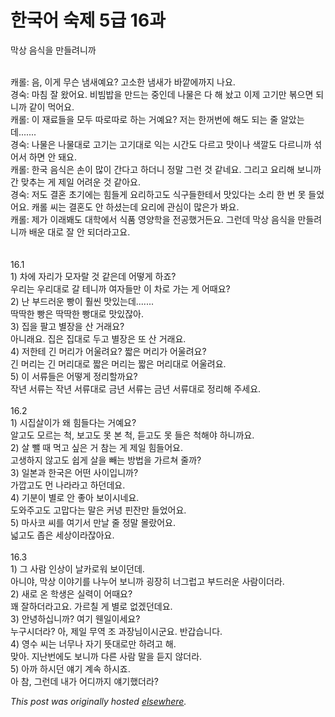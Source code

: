 # 한국어 숙제 5급 16과

<div>
<p>막상 음식을 만들려니까</p>
<div><br></div>
<div>캐롤: 음, 이게 무슨 냄새예요? 고소한 냄새가 바깥에까지 나요.</div>
<div>경숙: 마침 잘 왔어요. 비빔밥을 만드는 중인데 나물은 다 해 놨고 이제 고기만 볶으면 되니까 같이 먹어요.</div>
<div>캐롤: 이 재료들을 모두 따로따로 하는 거예요? 저는 한꺼번에 해도 되는 줄 알았는데.......</div>
<div>경숙: 나물은 나물대로 고기는 고기대로 익는 시간도 다르고 맛이나 색깔도 다르니까 섞어서 하면 안 돼요.</div>
<div>캐롤: 한국 음식은 손이 많이 간다고 하더니 정말 그런 것 같네요. 그리고 요리해 보니까 간 맞추는 게 제일 어려운 것 같아요.</div>
<div>경숙: 저도 결혼 초기에는 힘들게 요리하고도 식구들한테서 맛있다는 소리 한 번 못 들었어요. 캐롤 씨는 결혼도 안 하셨는데 요리에 관심이 많은가 봐요.</div>
<div>캐롤: 제가 이래봬도 대학에서 식품 영양학을 전공했거든요. 그런데 막상 음식을 만들려니까 배운 대로 잘 안 되더라고요.</div>
<div><br></div>
<div><br></div>
<div>16.1</div>
<div>1) 차에 자리가 모자랄 것 같은데 어떻게 하죠?</div>
<div>우리는 우리대로 갈 테니까 여자들만 이 차로 가는 게 어때요?</div>
<div>2) 난 부드러운 빵이 훨씬 맛있는데.......</div>
<div>딱딱한 빵은 딱딱한 빵대로 맛있잖아.</div>
<div>3) 집을 팔고 별장을 산 거래요?</div>
<div>아니래요. 집은 집대로 두고 별장은 또 산 거래요.</div>
<div>4) 저한테 긴 머리가 어울려요? 짧은 머리가 어울려요?</div>
<div>긴 머리는 긴 머리대로 짧은 머리는 짧은 머리대로 어울려요.</div>
<div>5) 이 서류들은 어떻게 정리할까요?</div>
<div>작년 서류는 작년 서류대로 금년 서류는 금년 서류대로 정리해 주세요.</div>
<div><br></div>
<div>16.2</div>
<div>1) 시집살이가 왜 힘들다는 거예요?</div>
<div>알고도 모르는 척, 보고도 못 본 척, 듣고도 못 들은 척해야 하니까요.</div>
<div>2) 살 뺄 때 먹고 싶은 거 참는 게 제일 힘들어요.</div>
<div>고생하지 않고도 쉽게 살을 빼는 방법을 가르쳐 줄까?</div>
<div>3) 일본과 한국은 어떤 사이입니까?</div>
<div>가깝고도 먼 나라라고 하던데요.</div>
<div>4) 기분이 별로 안 좋아 보이시네요.</div>
<div>도와주고도 고맙다는 말은 커녕 핀잔만 들었어요.</div>
<div>5) 마사코 씨를 여기서 만날 줄 정말 몰랐어요.</div>
<div>넓고도 좁은 세상이라잖아요.</div>
<div><br></div>
<div>16.3</div>
<div>1) 그 사람 인상이 날카로워 보이던데.</div>
<div>아니야, 막상 이야기를 나누어 보니까 굉장히 너그럽고 부드러운 사람이더라.</div>
<div>2) 새로 온 학생은 실력이 어때요?</div>
<div>꽤 잘하더라고요. 가르칠 게 별로 없겠던데요.</div>
<div>3) 안녕하십니까? 여기 웬일이세요?</div>
<div>누구시더라? 아, 제일 무역 조 과장님이시군요. 반갑습니다.</div>
<div>4) 영수 씨는 너무나 자기 뜻대로만 하려고 해.</div>
<div>맞아. 지난번에도 보니까 다른 사람 말을 듣지 않더라.</div>
<div>5) 아까 하시던 얘기 계속 하시죠.</div>
<div>아 참, 그런데 내가 어디까지 얘기했더라?</div>
</div>


*This post was originally hosted [elsewhere](http://planspace.blogspot.com/2009/12/5-16.html).*
